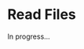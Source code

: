<meta url="https://github.com/johnlindquist/kit/discussions/805">
<meta id="D_kwDOEu7MBc4AP9Tb">
<meta title="Read Files">
<meta section="files">
<meta i="0">    
<meta path="docs/read-files">    

# Read Files  

In progress...